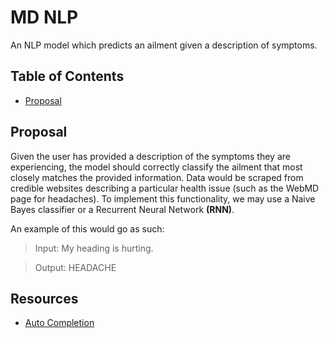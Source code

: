 # MD NLP

An NLP model which predicts an ailment given a description of symptoms.

## Table of Contents

- [Proposal](#proposal)

## Proposal

Given the user has provided a description of the symptoms they are experiencing, the model should
correctly classify the ailment that most closely matches the provided information. Data would be scraped
from credible websites describing a particular health issue (such as the WebMD page for headaches). To
implement this functionality, we may use a Naive Bayes classifier or a Recurrent Neural Network **(RNN)**.

An example of this would go as such:

> Input: My heading is hurting.

> Output: HEADACHE

## Resources

- [Auto Completion](https://modeling-languages.com/nlp-architecture-model-autocompletion-domain/)
